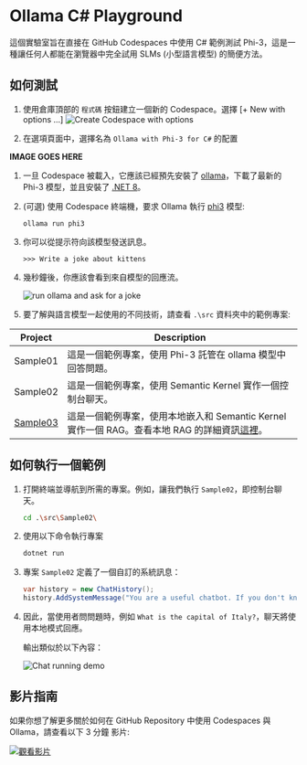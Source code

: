 ﻿# Ollama C# Playground

這個實驗室旨在直接在 GitHub Codespaces 中使用 C# 範例測試 Phi-3，這是一種讓任何人都能在瀏覽器中完全試用 SLMs (小型語言模型) 的簡便方法。

## 如何測試

1. 使用倉庫頂部的 `程式碼` 按鈕建立一個新的 Codespace。選擇 [+ New with options ...]
![Create Codespace with options](./10NewCodespacesWithOptions.png)

1. 在選項頁面中，選擇名為 `Ollama with Phi-3 for C#` 的配置

**IMAGE GOES HERE**

1. 一旦 Codespace 被載入，它應該已經預先安裝了 [ollama](https://ollama.com/)，下載了最新的 Phi-3 模型，並且安裝了 [.NET 8](https://dotnet.microsoft.com/en-us/download)。

1. (可選) 使用 Codespace 終端機，要求 Ollama 執行 [phi3](https://ollama.com/library/phi3) 模型:

    ```shell
    ollama run phi3
    ```

4. 你可以從提示符向該模型發送訊息。

    ```shell
    >>> Write a joke about kittens
    ```

5. 幾秒鐘後，你應該會看到來自模型的回應流。

    ![run ollama and ask for a joke](./20ollamarunphi.gif)

1. 要了解與語言模型一起使用的不同技術，請查看 `.\src` 資料夾中的範例專案:

| Project | Description |
|---------|-------------|
| Sample01  | 這是一個範例專案，使用 Phi-3 託管在 ollama 模型中回答問題。 |
| Sample02  | 這是一個範例專案，使用 Semantic Kernel 實作一個控制台聊天。 |
| [Sample03](./src/Sample03/readme.md)  | 這是一個範例專案，使用本地嵌入和 Semantic Kernel 實作一個 RAG。查看本地 RAG 的詳細資訊[這裡](./src/Sample03/readme.md)。

## 如何執行一個範例

1. 打開終端並導航到所需的專案。例如，讓我們執行 `Sample02`，即控制台聊天。

    ```bash
    cd .\src\Sample02\
    ```

1. 使用以下命令執行專案

    ```bash
    dotnet run
    ```

1. 專案 `Sample02` 定義了一個自訂的系統訊息：

    ```csharp
    var history = new ChatHistory();
    history.AddSystemMessage("You are a useful chatbot. If you don't know an answer, say 'I don't know!'. Always reply in a funny ways. Use emojis if possible.");
    ```

1. 因此，當使用者問問題時，例如 `What is the capital of Italy?`，聊天將使用本地模式回應。

    輸出類似於以下內容：

    ![Chat running demo](./20SampleConsole.png)

## 影片指南

如果你想了解更多關於如何在 GitHub Repository 中使用 Codespaces 與 Ollama，請查看以下 3 分鐘 影片:

[![觀看影片](./40ytintro.jpg)](https://youtu.be/HmKpHErUEHM)

